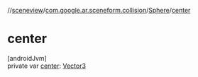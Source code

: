 //[sceneview](../../../index.md)/[com.google.ar.sceneform.collision](../index.md)/[Sphere](index.md)/[center](center.md)

# center

[androidJvm]\
private var [center](center.md): [Vector3](../../com.google.ar.sceneform.math/-vector3/index.md)
